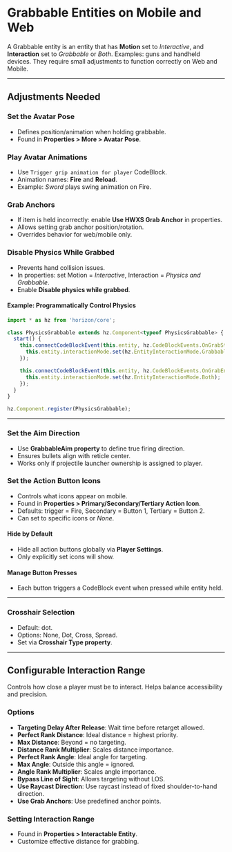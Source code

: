 # Grabbable Entities on Mobile and Web

A Grabbable entity is an entity that has **Motion** set to *Interactive*, and **Interaction** set to *Grabbable* or *Both*. Examples: guns and handheld devices. They require small adjustments to function correctly on Web and Mobile.

---

## Adjustments Needed

### Set the Avatar Pose
- Defines position/animation when holding grabbable.  
- Found in **Properties > More > Avatar Pose**.

### Play Avatar Animations
- Use `Trigger grip animation for player` CodeBlock.  
- Animation names: **Fire** and **Reload**.  
- Example: *Sword* plays swing animation on Fire.

### Grab Anchors
- If item is held incorrectly: enable **Use HWXS Grab Anchor** in properties.  
- Allows setting grab anchor position/rotation.  
- Overrides behavior for web/mobile only.

### Disable Physics While Grabbed
- Prevents hand collision issues.  
- In properties: set Motion = *Interactive*, Interaction = *Physics and Grabbable*.  
- Enable **Disable physics while grabbed**.  

#### Example: Programmatically Control Physics
```ts
import * as hz from 'horizon/core';

class PhysicsGrabbable extends hz.Component<typeof PhysicsGrabbable> {
  start() {
    this.connectCodeBlockEvent(this.entity, hz.CodeBlockEvents.OnGrabStart, () => {
      this.entity.interactionMode.set(hz.EntityInteractionMode.Grabbable);
    });

    this.connectCodeBlockEvent(this.entity, hz.CodeBlockEvents.OnGrabEnd, () => {
      this.entity.interactionMode.set(hz.EntityInteractionMode.Both);
    });
  }
}

hz.Component.register(PhysicsGrabbable);
```

---

### Set the Aim Direction
- Use **GrabbableAim property** to define true firing direction.  
- Ensures bullets align with reticle center.  
- Works only if projectile launcher ownership is assigned to player.

### Set the Action Button Icons
- Controls what icons appear on mobile.  
- Found in **Properties > Primary/Secondary/Tertiary Action Icon**.  
- Defaults: trigger = Fire, Secondary = Button 1, Tertiary = Button 2.  
- Can set to specific icons or *None*.  

#### Hide by Default
- Hide all action buttons globally via **Player Settings**.  
- Only explicitly set icons will show.

#### Manage Button Presses
- Each button triggers a CodeBlock event when pressed while entity held.

---

### Crosshair Selection
- Default: dot.  
- Options: None, Dot, Cross, Spread.  
- Set via **Crosshair Type property**.

---

## Configurable Interaction Range

Controls how close a player must be to interact. Helps balance accessibility and precision.

### Options
- **Targeting Delay After Release**: Wait time before retarget allowed.  
- **Perfect Rank Distance**: Ideal distance = highest priority.  
- **Max Distance**: Beyond = no targeting.  
- **Distance Rank Multiplier**: Scales distance importance.  
- **Perfect Rank Angle**: Ideal angle for targeting.  
- **Max Angle**: Outside this angle = ignored.  
- **Angle Rank Multiplier**: Scales angle importance.  
- **Bypass Line of Sight**: Allows targeting without LOS.  
- **Use Raycast Direction**: Use raycast instead of fixed shoulder-to-hand direction.  
- **Use Grab Anchors**: Use predefined anchor points.  

### Setting Interaction Range
- Found in **Properties > Interactable Entity**.  
- Customize effective distance for grabbing.  
